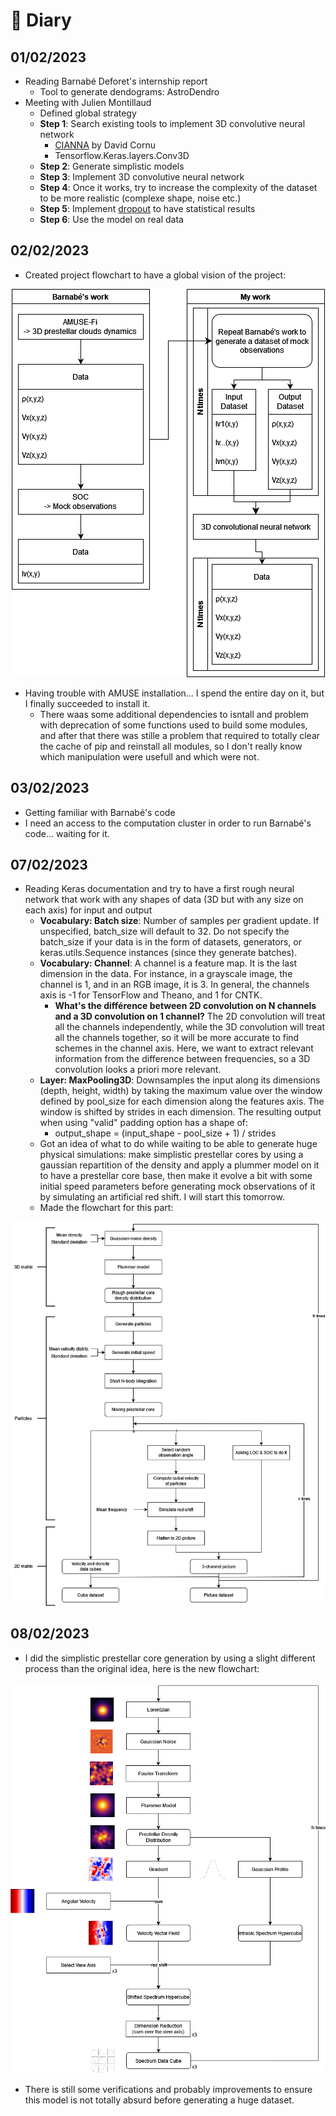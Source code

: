 # 📜 Diary

## 01/02/2023

- Reading Barnabé Deforet's internship report
  - Tool to generate dendograms: AstroDendro
- Meeting with Julien Montillaud
  - Defined global strategy
  - **Step 1**: Search existing tools to implement 3D convolutive neural network
    - [CIANNA](https://github.com/Deyht/CIANNA) by David Cornu
    - Tensorflow.Keras.layers.Conv3D
  - **Step 2**: Generate simplistic models
  - **Step 3**: Implement 3D convolutive neural network
  - **Step 4**: Once it works, try to increase the complexity of the dataset to be more realistic (complexe shape, noise etc.)
  - **Step 5**: Implement [dropout](https://inside-machinelearning.com/le-dropout-cest-quoi-deep-learning-explication-rapide/) to have statistical results
  - **Step 6**: Use the model on real data

## 02/02/2023

- Created project flowchart to have a global vision of the project:

<div align=center>

![](img/project_flowchart.png)

</div>

- Having trouble with AMUSE installation... I spend the entire day on it, but I finally succeeded to install it.
  - There waas some additional dependencies to isntall and problem with deprecation of some functions used to build some modules, and after that there was stille a problem that required to totally clear the cache of pip and reinstall all modules, so I don't really know which manipulation were usefull and which were not.

## 03/02/2023

- Getting familiar with Barnabé's code
- I need an access to the computation cluster in order to run Barnabé's code... waiting for it.

## 07/02/2023

- Reading Keras documentation and try to have a first rough neural network that work with any shapes of data (3D but with any size on each axis) for input and output
  - **Vocabulary: Batch size**: Number of samples per gradient update. If unspecified, batch_size will default to 32. Do not specify the batch_size if your data is in the form of datasets, generators, or keras.utils.Sequence instances (since they generate batches).
  - **Vocabulary: Channel**: A channel is a feature map. It is the last dimension in the data. For instance, in a grayscale image, the channel is 1, and in an RGB image, it is 3. In general, the channels axis is -1 for TensorFlow and Theano, and 1 for CNTK.
    - **What's the différence between 2D convolution on N channels and a 3D convolution on 1 channel?** The 2D convolution will treat all the channels independently, while the 3D convolution will treat all the channels together, so it will be more accurate to find schemes in the channel axis. Here, we want to extract relevant information from the difference between frequencies, so a 3D convolution looks a priori more relevant.
  - **Layer: MaxPooling3D**: Downsamples the input along its dimensions (depth, height, width) by taking the maximum value over the window defined by pool_size for each dimension along the features axis. The window is shifted by strides in each dimension. The resulting output when using "valid" padding option has a shape of:
    - output_shape = (input_shape - pool_size + 1) / strides
  - Got an idea of what to do while waiting to be able to generate huge physical simulations: make simplistic prestellar cores by using a gaussian repartition of the density and apply a plummer model on it to have a prestellar core base, then make it evolve a bit with some initial speed parameters before generating mock observations of it by simulating an artificial red shift. I will start this tomorrow.
  - Made the flowchart for this part:

<div align=center>

![](img/rough_prestellar_core_flowchart.png)

</div>

## 08/02/2023

- I did the simplistic prestellar core generation by using a slight different process than the original idea, here is the new flowchart:
  
<div align=center>

![](img/rough_mock_obs_flowchart.png)

</div>

- There is still some verifications and probably improvements to ensure this model is not totally absurd before generating a huge dataset.